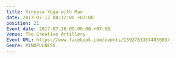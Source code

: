```yaml
---
title: Vinyasa Yoga with Mae
date: 2017-07-17 08:12:00 +07:00
position: 21
Event date: 2017-07-18 00:00:00 +07:00
Venue: The Creative Artillery
Event URL: https://www.facebook.com/events/1592763357403003/
Genre: MINDFULNESS
---
```



